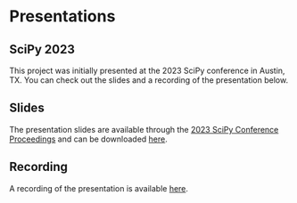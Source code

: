 # Presentations

## SciPy 2023

This project was initially presented at the 2023 SciPy conference in Austin, TX. You can check out the slides and a recording of the presentation below.

## Slides

The presentation slides are available through the [2023 SciPy Conference Proceedings](https://conference.scipy.org/proceedings/scipy2023/slides.html) and can be downloaded [here](https://zenodo.org/records/8221167).

## Recording

A recording of the presentation is available [here](https://www.youtube.com/watch?v=KZlG1im088s).
